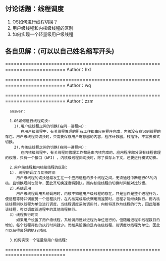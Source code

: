 ## 讨论话题：线程调度

1. OS如何进行线程切换？
2. 用户级线程和内核级线程的区别
3. 如何实现一个轻量级用户级线程

## 各自见解：(可以以自己姓名缩写开头)

===========================================================================
      Author：hxl

===========================================================================
      Author：wq
      
===========================================================================
      Author：zzm
      
      answer：

      1.OS如何进行线程切换:
        1).用户级线程之间的切换(在同一进程内)：
           在用户级线程中，有关线程管理的所有工作都由应用程序完成，内核没有意识到线程的存在。用户级线程间切换时，只需要保存用户寄存器的内容，程序计数器，栈指针，不需要模式切换。
        2).内核级线程之间的切换(在同一进程内)：
           在内核级线程中，有关线程的管理工作都是由内核完成的，应用程序部分没有线程管理的权限，只有一个接口（API) ，内核级线程间切换时，除了保存上下文，还要进行模式切换。 

      2.用户级线程和内核级线程的区别:
      1). 线程的调度与切换时间
         用户级线程的切换通常发生在一个应用进程的多个线程之间，无须通过中断进行OS的内核，且切换规则也简单，因此其切换速度特别快。而内核级线程的切换时间相对比较慢。
      2).系统调用
         用户级线程调用系统调用时，内核不知道用户级线程的存在，只是当作是整个进程行为，使进程等待并调度另一个进程执行，在内核完成系统调用而返回时，进程才能继续执行。而内核级线程则以线程为单位进行调度，当线程调度系统调用时，内核将其作为线程的行为，因此阻塞该线程，可以调度该进程中的其他线程执行。
      3)·线程执行时间
         如果用户设置了用户级线程，系统调用是以进程为单位进行的，但随着进程中线程数目的增加，每个线程得到的执行时间就少。而如果设置的是内核级线程，则调度以线程为单位，因此可以获得良好的执行时间。

      3.如何实现一个轻量级用户级线程:

===========================================================================
